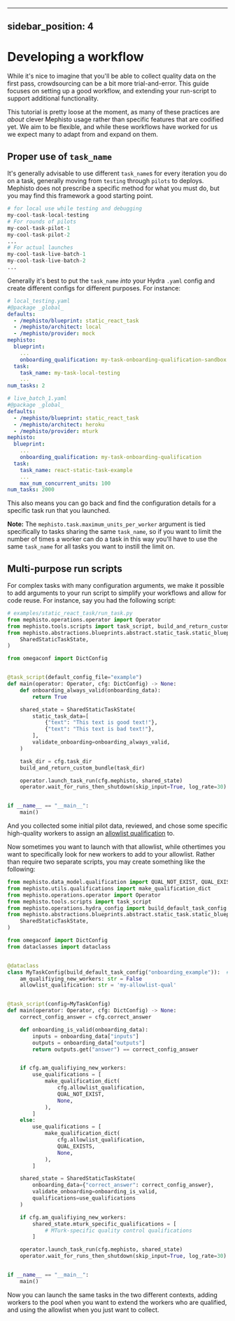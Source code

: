 <!---
  Copyright (c) Meta Platforms and its affiliates.
  This source code is licensed under the MIT license found in the
  LICENSE file in the root directory of this source tree.
-->

---
sidebar_position: 4
---

# Developing a workflow

While it's nice to imagine that you'll be able to collect quality data on the first pass, crowdsourcing can be a bit more trial-and-error. This guide focuses on setting up a good workflow, and extending your run-script to support additional functionality. 

This tutorial is pretty loose at the moment, as many of these practices are _about_ clever Mephisto usage rather than specific features that are codified yet. We aim to be flexible, and while these workflows have worked for us we expect many to adapt from and expand on them.

## Proper use of `task_name`

It's generally advisable to use different `task_name`s for every iteration you do on a task, generally moving from `testing` through `pilots` to deploys. Mephisto does not prescribe a specific method for what you must do, but you may find this framework a good starting point.

```python
# for local use while testing and debugging
my-cool-task-local-testing
# For rounds of pilots
my-cool-task-pilot-1
my-cool-task-pilot-2
...
# For actual launches
my-cool-task-live-batch-1
my-cool-task-live-batch-2
...
```
Generally it's best to put the `task_name` _into_ your Hydra `.yaml` config and create different configs for different purposes. For instance:
```yaml
# local_testing.yaml
#@package _global_
defaults:
  - /mephisto/blueprint: static_react_task
  - /mephisto/architect: local
  - /mephisto/provider: mock
mephisto:
  blueprint:
    ...
    onboarding_qualification: my-task-onboarding-qualification-sandbox
  task:
    task_name: my-task-local-testing
    ...
num_tasks: 2

# live_batch_1.yaml
#@package _global_
defaults:
  - /mephisto/blueprint: static_react_task
  - /mephisto/architect: heroku
  - /mephisto/provider: mturk
mephisto:
  blueprint:
    ...
    onboarding_qualification: my-task-onboarding-qualification
  task:
    task_name: react-static-task-example
    ...
    max_num_concurrent_units: 100
num_tasks: 2000
```
This also means you can go back and find the configuration details for a specific task run that you launched.

**Note:** The `mephisto.task.maximum_units_per_worker` argument is tied specifically to tasks sharing the same `task_name`, so if you want to limit the number of times a worker can do a task in this way you'll have to use the same `task_name` for all tasks you want to instill the limit on.


## Multi-purpose run scripts

For complex tasks with many configuration arguments, we make it possible to add arguments to your run script to simplify your workflows and allow for code reuse. For instance, say you had the following script:
```python
# examples/static_react_task/run_task.py
from mephisto.operations.operator import Operator
from mephisto.tools.scripts import task_script, build_and_return_custom_bundle
from mephisto.abstractions.blueprints.abstract.static_task.static_blueprint import (
    SharedStaticTaskState,
)

from omegaconf import DictConfig


@task_script(default_config_file="example")
def main(operator: Operator, cfg: DictConfig) -> None:
    def onboarding_always_valid(onboarding_data):
        return True

    shared_state = SharedStaticTaskState(
        static_task_data=[
            {"text": "This text is good text!"},
            {"text": "This text is bad text!"},
        ],
        validate_onboarding=onboarding_always_valid,
    )

    task_dir = cfg.task_dir
    build_and_return_custom_bundle(task_dir)

    operator.launch_task_run(cfg.mephisto, shared_state)
    operator.wait_for_runs_then_shutdown(skip_input=True, log_rate=30)


if __name__ == "__main__":
    main()
```

And you collected some initial pilot data, reviewed, and chose some specific high-quality workers to assign an [allowlist qualification](../../how_to_use/worker_quality/common_qualification_flows#allowlists-and-blocklists) to.

Now sometimes you want to launch with that allowlist, while othertimes you want to specifically look for new workers to add to your allowlist. Rather than require two separate scripts, you may create something like the following:
```python
from mephisto.data_model.qualification import QUAL_NOT_EXIST, QUAL_EXISTS
from mephisto.utils.qualifications import make_qualification_dict
from mephisto.operations.operator import Operator
from mephisto.tools.scripts import task_script
from mephisto.operations.hydra_config import build_default_task_config
from mephisto.abstractions.blueprints.abstract.static_task.static_blueprint import (
    SharedStaticTaskState,
)

from omegaconf import DictConfig
from dataclasses import dataclass


@dataclass
class MyTaskConfig(build_default_task_config("onboarding_example")):  # type: ignore
    am_qualifiying_new_workers: str = False
    allowlist_qualification: str = 'my-allowlist-qual'


@task_script(config=MyTaskConfig)
def main(operator: Operator, cfg: DictConfig) -> None:
    correct_config_answer = cfg.correct_answer

    def onboarding_is_valid(onboarding_data):
        inputs = onboarding_data["inputs"]
        outputs = onboarding_data["outputs"]
        return outputs.get("answer") == correct_config_answer


    if cfg.am_qualifiying_new_workers:
        use_qualifications = [
            make_qualification_dict(
                cfg.allowlist_qualification,
                QUAL_NOT_EXIST,
                None,
            ),
        ]
    else:
        use_qualifications = [
            make_qualification_dict(
                cfg.allowlist_qualification,
                QUAL_EXISTS,
                None,
            ),
        ]

    shared_state = SharedStaticTaskState(
        onboarding_data={"correct_answer": correct_config_answer},
        validate_onboarding=onboarding_is_valid,
        qualifications=use_qualifications
    )

    if cfg.am_qualifiying_new_workers:
        shared_state.mturk_specific_qualifications = [
            # MTurk-specific quality control qualifications
        ]

    operator.launch_task_run(cfg.mephisto, shared_state)
    operator.wait_for_runs_then_shutdown(skip_input=True, log_rate=30)


if __name__ == "__main__":
    main()

```

Now you can launch the same tasks in the two different contexts, adding workers to the pool when you want to extend the workers who are qualified, and using the allowlist when you just want to collect.

